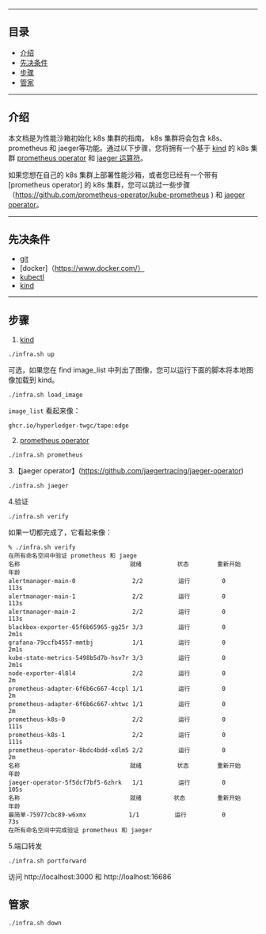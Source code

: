 
---
## 目录

* [介绍](#introduce)
* [先决条件](#prerequisites)
* [步骤](#steps)
* [管家](#家政)

---
## 介绍
本文档是为性能沙箱初始化 k8s 集群的指南。 k8s 集群将会包含 k8s、prometheus 和 jaeger等功能。通过以下步骤，您将拥有一个基于 [kind](https://kind.sigs.k8s.io) 的 k8s 集群
[prometheus operator](https://github.com/prometheus-operator/kube-prometheus) 和 [jaeger 运算符](https://github.com/jaegertracing/jaeger-operator)。

如果您想在自己的 k8s 集群上部署性能沙箱，或者您已经有一个带有 [prometheus operator] 的 k8s 集群，您可以跳过一些步骤（https://github.com/prometheus-operator/kube-prometheus ) 和 [jaeger operator](https://github.com/jaegertracing/jaeger-operator)。

---
## 先决条件
- [git](https://github.com/)
- [docker]（https://www.docker.com/）
- [kubectl](https://kubernetes.io/docs/tasks/tools/)
- [kind](https://kind.sigs.k8s.io)

---

## 步骤
1. [kind](https://kind.sigs.k8s.io)
```shell
./infra.sh up
```

可选，如果您在 find image_list 中列出了图像，您可以运行下面的脚本将本地图像加载到 kind。
```shell
./infra.sh load_image
```
`image_list` 看起来像：
```shell
ghcr.io/hyperledger-twgc/tape:edge
```

2. [prometheus operator](https://github.com/prometheus-operator/kube-prometheus)
```shell
./infra.sh prometheus
```

3.【jaeger operator】(https://github.com/jaegertracing/jaeger-operator)
```shell
./infra.sh jaeger
```

4.验证
```shell
./infra.sh verify
```
如果一切都完成了，它看起来像：
```shell
% ./infra.sh verify
在所有命名空间中验证 prometheus 和 jaege
名称                               就绪          状态        重新开始            年龄
alertmanager-main-0                2/2          运行         0                  113s
alertmanager-main-1                2/2          运行         0                  113s
alertmanager-main-2                2/2          运行         0                  113s
blackbox-exporter-65f6b65965-gg25r 3/3          运行         0                  2m1s
grafana-79ccfb4557-mmtbj           1/1          运行         0                  2m1s
kube-state-metrics-5498b5d7b-hsv7r 3/3          运行         0                  2m1s
node-exporter-4l8l4                2/2          运行         0                  2m
prometheus-adapter-6f6b6c667-4ccpl 1/1          运行         0                  2m
prometheus-adapter-6f6b6c667-xhtwc 1/1          运行         0                  2m
prometheus-k8s-0                   2/2          运行         0                  111s
prometheus-k8s-1                   2/2          运行         0                  111s
prometheus-operator-8bdc4bdd-xdlm5 2/2          运行         0                  2m
名称                               就绪          状态        重新开始     年龄
jaeger-operator-5f5dcf7bf5-6zhrk   1/1          运行         0           105s
名称                               就绪         状态         重新开始     年龄
最简单-75977cbc89-w6xmx            1/1          运行          0          73s
在所有命名空间中完成验证 prometheus 和 jaeger
```

5.端口转发
```shell
./infra.sh portforward
```
访问 http://localhost:3000 和 http://loalhost:16686

## 管家
```shell
./infra.sh down
```
